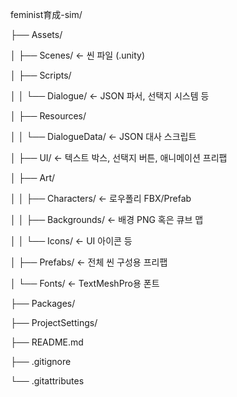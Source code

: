 feminist育成-sim/

├── Assets/

│   ├── Scenes/                  ← 씬 파일 (.unity)

│   ├── Scripts/

│   │   └── Dialogue/            ← JSON 파서, 선택지 시스템 등

│   ├── Resources/

│   │   └── DialogueData/        ← JSON 대사 스크립트

│   ├── UI/                      ← 텍스트 박스, 선택지 버튼, 애니메이션 프리팹

│   ├── Art/

│   │   ├── Characters/          ← 로우폴리 FBX/Prefab

│   │   ├── Backgrounds/         ← 배경 PNG 혹은 큐브 맵

│   │   └── Icons/               ← UI 아이콘 등

│   ├── Prefabs/                 ← 전체 씬 구성용 프리팹

│   └── Fonts/                   ← TextMeshPro용 폰트

├── Packages/

├── ProjectSettings/

├── README.md

├── .gitignore

└── .gitattributes

